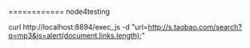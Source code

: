 ============
node4testing

 curl http://localhost:8894/exec_js -d "url=http://s.taobao.com/search?q=mp3&js=alert(document.links.length);"

